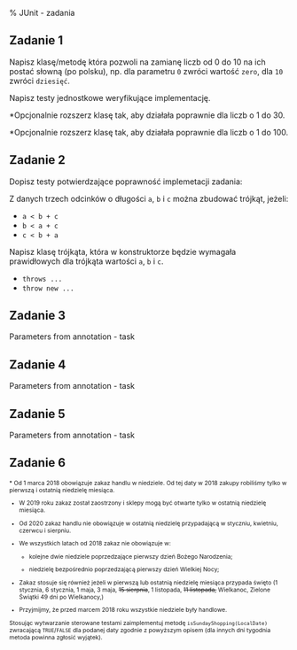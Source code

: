 % JUnit - zadania


## Zadanie 1

Napisz klasę/metodę która pozwoli na zamianę liczb od 0 do 10 na ich postać słowną (po polsku), np. dla parametru `0` zwróci wartość `zero`, dla `10` zwróci `dziesięć`.

Napisz testy jednostkowe weryfikujące implementację.

*Opcjonalnie rozszerz klasę tak, aby działała poprawnie dla liczb o 1 do 30. 

*Opcjonalnie rozszerz klasę tak, aby działała poprawnie dla liczb o 1 do 100. 


## Zadanie 2

Dopisz testy potwierdzające poprawność implemetacji zadania:

Z danych trzech odcinków o długości `a`, `b` i `c` można zbudować trójkąt, jeżeli:

* `a < b + c`
* `b < a + c`
* `c < b + a` 

Napisz klasę trójkąta, która w konstruktorze będzie wymagała 
prawidłowych dla trójkąta wartości `a`, `b` i `c`.

<div class="clicker" tabindex="1"></div>
<div class="hiddendiv">

* `throws ...`
* `throw new ...`
</div>  

## Zadanie 3

Parameters from annotation - task

## Zadanie 4

Parameters from annotation - task

## Zadanie 5

Parameters from annotation - task



## Zadanie 6

<div style="font-size: 75%">
* Od 1 marca 2018 obowiązuje zakaz handlu w niedziele. Od tej daty w 2018 zakupy robiliśmy tylko w pierwszą i ostatnią niedzielę miesiąca. 

* W 2019 roku zakaz został zaostrzony i sklepy mogą być otwarte tylko w ostatnią niedzielę miesiąca.

* Od 2020 zakaz handlu nie obowiązuje w ostatnią niedzielę przypadającą w styczniu,
 kwietniu, czerwcu i sierpniu.

* We wszystkich latach od 2018 zakaz nie obowiązuje w:

  * kolejne dwie niedziele poprzedzające pierwszy dzień Bożego Narodzenia;

  * niedzielę bezpośrednio poprzedzającą pierwszy dzień Wielkiej Nocy;

* Zakaz stosuje się również jeżeli w pierwszą lub ostatnią niedzielę miesiąca przypada święto (1 stycznia, 6 stycznia, 1 maja, 3 maja, ~~15 sierpnia~~, 1 listopada, ~~11 listopada,~~ Wielkanoc, Zielone Świątki 49 dni po Wielkanocy,)

* Przyjmijmy, że przed marcem 2018 roku wszystkie niedziele były handlowe.

Stosując wytwarzanie sterowane testami zaimplementuj metodę `isSundayShopping(LocalDate)` zwracającą `TRUE`/`FALSE` dla podanej daty zgodnie 
z powyższym opisem (dla innych dni tygodnia metoda powinna zgłosić wyjątek).
</div>
<style>
.slides {
  width: 90% !important;
}</style>